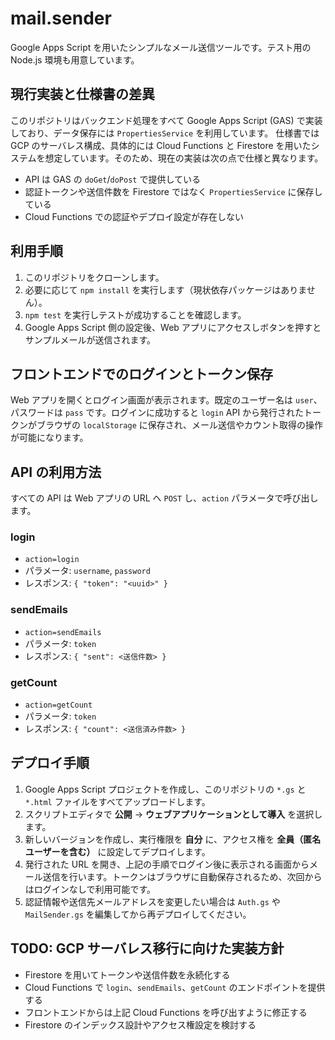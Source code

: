 # mail.sender

Google Apps Script を用いたシンプルなメール送信ツールです。テスト用の Node.js 環境も用意しています。

## 現行実装と仕様書の差異

このリポジトリはバックエンド処理をすべて Google Apps Script (GAS) で実装しており、データ保存には `PropertiesService` を利用しています。
仕様書では GCP のサーバレス構成、具体的には Cloud Functions と Firestore を用いたシステムを想定しています。そのため、現在の実装は次の点で仕様と異なります。

- API は GAS の `doGet`/`doPost` で提供している
- 認証トークンや送信件数を Firestore ではなく `PropertiesService` に保存している
- Cloud Functions での認証やデプロイ設定が存在しない

## 利用手順
1. このリポジトリをクローンします。
2. 必要に応じて `npm install` を実行します（現状依存パッケージはありません）。
3. `npm test` を実行しテストが成功することを確認します。
4. Google Apps Script 側の設定後、Web アプリにアクセスしボタンを押すとサンプルメールが送信されます。

## フロントエンドでのログインとトークン保存
Web アプリを開くとログイン画面が表示されます。既定のユーザー名は `user`、パスワードは `pass` です。ログインに成功すると `login` API から発行されたトークンがブラウザの `localStorage` に保存され、メール送信やカウント取得の操作が可能になります。

## API の利用方法
すべての API は Web アプリの URL へ `POST` し、`action` パラメータで呼び出します。

### login
- `action=login`
- パラメータ: `username`, `password`
- レスポンス: `{ "token": "<uuid>" }`

### sendEmails
- `action=sendEmails`
- パラメータ: `token`
- レスポンス: `{ "sent": <送信件数> }`

### getCount
- `action=getCount`
- パラメータ: `token`
- レスポンス: `{ "count": <送信済み件数> }`

## デプロイ手順
1. Google Apps Script プロジェクトを作成し、このリポジトリの `*.gs` と `*.html` ファイルをすべてアップロードします。
2. スクリプトエディタで **公開** → **ウェブアプリケーションとして導入** を選択します。
3. 新しいバージョンを作成し、実行権限を **自分** に、アクセス権を **全員（匿名ユーザーを含む）** に設定してデプロイします。
4. 発行された URL を開き、上記の手順でログイン後に表示される画面からメール送信を行います。トークンはブラウザに自動保存されるため、次回からはログインなしで利用可能です。
5. 認証情報や送信先メールアドレスを変更したい場合は `Auth.gs` や `MailSender.gs` を編集してから再デプロイしてください。

## TODO: GCP サーバレス移行に向けた実装方針

- Firestore を用いてトークンや送信件数を永続化する
- Cloud Functions で `login`、`sendEmails`、`getCount` のエンドポイントを提供する
- フロントエンドからは上記 Cloud Functions を呼び出すように修正する
- Firestore のインデックス設計やアクセス権設定を検討する
